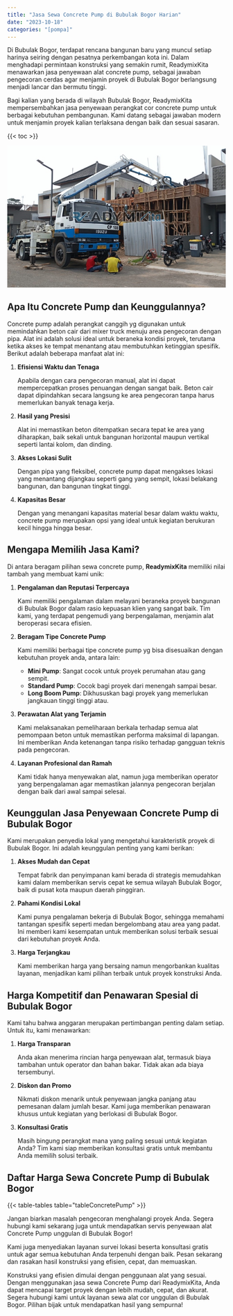```yaml
---
title: "Jasa Sewa Concrete Pump di Bubulak Bogor Harian"
date: "2023-10-18"
categories: "[pompa]"
---
```


Di Bubulak Bogor, terdapat rencana bangunan baru yang muncul setiap harinya seiring dengan pesatnya perkembangan kota ini. Dalam menghadapi permintaan konstruksi yang semakin rumit, ReadymixKita menawarkan jasa penyewaan alat concrete pump, sebagai jawaban pengecoran cerdas agar menjamin proyek di Bubulak Bogor berlangsung menjadi lancar dan bermutu tinggi.

Bagi kalian yang berada di wilayah Bubulak Bogor, ReadymixKita mempersembahkan jasa penyewaan perangkat cor concrete pump untuk berbagai kebutuhan pembangunan. Kami datang sebagai jawaban modern untuk menjamin proyek kalian terlaksana dengan baik dan sesuai sasaran.

{{< toc >}}

![Jasa Sewa Concrete Pump di Bubulak Bogor Harian](/images/pompa/sewa-pompa-02.jpg)

## Apa Itu Concrete Pump dan Keunggulannya?

Concrete pump adalah perangkat canggih yg digunakan untuk memindahkan beton cair dari mixer truck menuju area pengecoran dengan pipa. Alat ini adalah solusi ideal untuk beraneka kondisi proyek, terutama ketika akses ke tempat menantang atau membutuhkan ketinggian spesifik. Berikut adalah beberapa manfaat alat ini:

1. **Efisiensi Waktu dan Tenaga**

   Apabila dengan cara pengecoran manual, alat ini dapat mempercepatkan proses penuangan dengan sangat baik. Beton cair dapat dipindahkan secara langsung ke area pengecoran tanpa harus memerlukan banyak tenaga kerja.

2. **Hasil yang Presisi**

   Alat ini memastikan beton ditempatkan secara tepat ke area yang diharapkan, baik sekali untuk bangunan horizontal maupun vertikal seperti lantai kolom, dan dinding.

3. **Akses Lokasi Sulit**

   Dengan pipa yang fleksibel, concrete pump dapat mengakses lokasi yang menantang dijangkau seperti gang yang sempit, lokasi belakang bangunan, dan bangunan tingkat tinggi.

4. **Kapasitas Besar**

   Dengan yang menangani kapasitas material besar dalam waktu waktu, concrete pump merupakan opsi yang ideal untuk kegiatan berukuran kecil hingga hingga besar.

## Mengapa Memilih Jasa Kami?

Di antara beragam pilihan sewa concrete pump, **ReadymixKita** memiliki nilai tambah yang membuat kami unik:

1. **Pengalaman dan Reputasi Terpercaya**

   Kami memiliki pengalaman dalam melayani beraneka proyek bangunan di Bubulak Bogor dalam rasio kepuasan klien yang sangat baik. Tim kami, yang terdapat pengemudi yang berpengalaman, menjamin alat beroperasi secara efisien.

2. **Beragam Tipe Concrete Pump**

   Kami memiliki berbagai tipe concrete pump yg bisa disesuaikan dengan kebutuhan proyek anda, antara lain:
   - **Mini Pump**: Sangat cocok untuk proyek perumahan atau gang sempit.
   - **Standard Pump**: Cocok bagi proyek dari menengah sampai besar.
   - **Long Boom Pump**: Dikhususkan bagi proyek yang memerlukan jangkauan tinggi tinggi atau.

3. **Perawatan Alat yang Terjamin**

   Kami melaksanakan pemeliharaan berkala terhadap semua alat pemompaan beton untuk memastikan performa maksimal di lapangan. Ini memberikan Anda ketenangan tanpa risiko terhadap gangguan teknis pada pengecoran.

4. **Layanan Profesional dan Ramah**

   Kami tidak hanya menyewakan alat, namun juga memberikan operator yang berpengalaman agar memastikan jalannya pengecoran berjalan dengan baik dari awal sampai selesai.

## Keunggulan Jasa Penyewaan Concrete Pump di Bubulak Bogor

Kami merupakan penyedia lokal yang mengetahui karakteristik proyek di Bubulak Bogor. Ini adalah keunggulan penting yang kami berikan:

1. **Akses Mudah dan Cepat**

   Tempat fabrik dan penyimpanan kami berada di strategis memudahkan kami dalam memberikan servis cepat ke semua wilayah Bubulak Bogor, baik di pusat kota maupun daerah pinggiran.

2. **Pahami Kondisi Lokal**

   Kami punya pengalaman bekerja di Bubulak Bogor, sehingga memahami tantangan spesifik seperti medan bergelombang atau area yang padat. Ini memberi kami kesempatan untuk memberikan solusi terbaik sesuai dari kebutuhan proyek Anda.

3. **Harga Terjangkau**

   Kami memberikan harga yang bersaing namun mengorbankan kualitas layanan, menjadikan kami pilihan terbaik untuk proyek konstruksi Anda.

## Harga Kompetitif dan Penawaran Spesial di Bubulak Bogor

Kami tahu bahwa anggaran merupakan pertimbangan penting dalam setiap. Untuk itu, kami menawarkan:

1. **Harga Transparan**

   Anda akan menerima rincian harga penyewaan alat, termasuk biaya tambahan untuk operator dan bahan bakar. Tidak akan ada biaya tersembunyi.

2. **Diskon dan Promo**

   Nikmati diskon menarik untuk penyewaan jangka panjang atau pemesanan dalam jumlah besar. Kami juga memberikan penawaran khusus untuk kegiatan yang berlokasi di Bubulak Bogor.

3. **Konsultasi Gratis**

   Masih bingung perangkat mana yang paling sesuai untuk kegiatan Anda? Tim kami siap memberikan konsultasi gratis untuk membantu Anda memilih solusi terbaik.

## Daftar Harga Sewa Concrete Pump di Bubulak Bogor

{{< table-tables table="tableConcretePump" >}}

Jangan biarkan masalah pengecoran menghalangi proyek Anda. Segera hubungi kami sekarang juga untuk mendapatkan servis penyewaan alat Concrete Pump unggulan di Bubulak Bogor!

Kami juga menyediakan layanan survei lokasi beserta konsultasi gratis untuk agar semua kebutuhan Anda terpenuhi dengan baik. Pesan sekarang dan rasakan hasil konstruksi yang efisien, cepat, dan memuaskan.

Konstruksi yang efisien dimulai dengan penggunaan alat yang sesuai. Dengan menggunakan jasa sewa Concrete Pump dari ReadymixKita, Anda dapat mencapai target proyek dengan lebih mudah, cepat, dan akurat. Segera hubungi kami untuk layanan sewa alat cor unggulan di Bubulak Bogor. Pilihan bijak untuk mendapatkan hasil yang sempurna!
